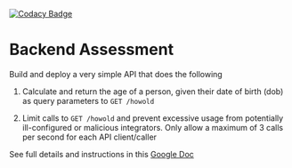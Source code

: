 [![Codacy Badge](https://app.codacy.com/project/badge/Grade/a2c1f8f6b392498c808562fb23b200fa)](https://www.codacy.com/gh/Marrwan/pipeline-assessment/dashboard?utm_source=github.com&amp;utm_medium=referral&amp;utm_content=Marrwan/pipeline-assessment&amp;utm_campaign=Badge_Grade)

# Backend Assessment

Build and deploy a very simple API that does the following

1.  Calculate and return the age of a person, given their date of birth (dob) as query parameters to `GET /howold`

2.  Limit calls to `GET /howold` and prevent excessive usage from potentially ill-configured or malicious integrators. Only allow a maximum of 3 calls per second for each API client/caller

See full details and instructions in this [Google Doc](https://docs.google.com/document/d/1ma5vKz0j34gwI9WYrZddMM1ENlQddGOVFJ5qdSq2QlQ)